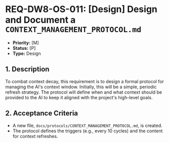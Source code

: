 # REQ-DW8-OS-011: [Design] Design and Document a `CONTEXT_MANAGEMENT_PROTOCOL.md`

- **Priority:** [M]
- **Status:** [P]
- **Type:** Design

## 1. Description

To combat context decay, this requirement is to design a formal protocol for managing the AI's context window. Initially, this will be a simple, periodic refresh strategy. The protocol will define when and what context should be provided to the AI to keep it aligned with the project's high-level goals.

## 2. Acceptance Criteria

- A new file, `docs/protocols/CONTEXT_MANAGEMENT_PROTOCOL.md`, is created.
- The protocol defines the triggers (e.g., every 10 cycles) and the content for context refreshes.
